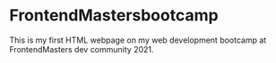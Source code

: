 # FrontendMastersbootcamp
This is my first HTML webpage on my web development bootcamp at FrontendMasters dev community 2021.
